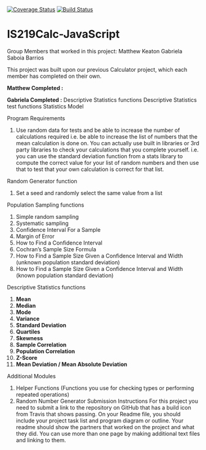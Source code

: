 [![Coverage Status](https://coveralls.io/repos/github/matthewkeaton5/IS219CalcNew-Javascript/badge.svg)](https://coveralls.io/github/matthewkeaton5/IS219CalcNew-Javascript)
[![Build Status](https://travis-ci.com/matthewkeaton5/IS219CalcNew-Javascript.svg?branch=master)](https://travis-ci.com/matthewkeaton5/IS219CalcNew-Javascript)

# IS219Calc-JavaScript
Group Members that worked in this project:
Matthew Keaton
Gabriela Saboia Barrios

This project was built upon our previous Calculator project, which each member has completed on their own.

**Matthew Completed :**

**Gabriela Completed :**
Descriptive Statistics functions
Descriptive Statistics test functions
Statistics Model

Program Requirements
1.	Use random data for tests and be able to increase the number of calculations required i.e. be able to increase the list of numbers that the mean calculation is done on.  You can actually use built in libraries or 3rd party libraries to check your calculations that you complete yourself.  i.e. you can use the standard deviation function from a stats library to compute the correct value for your list of random numbers and then use that to test that your own calculation is correct for that list.


Random Generator function
1.	Set a seed and randomly select the same value from a list


Population Sampling functions
1.	Simple random sampling
2.	Systematic sampling
3.	Confidence Interval For a Sample
4.	Margin of Error
5.	How to Find a Confidence Interval
6.	Cochran’s Sample Size Formula
7.	How to Find a Sample Size Given a Confidence Interval and Width (unknown population standard deviation)
8.	How to Find a Sample Size Given a Confidence Interval and Width (known population standard deviation)


Descriptive Statistics functions
1.	**Mean**
2.	**Median**
3.	**Mode**
4.	**Variance**
5.	**Standard Deviation**
6.	**Quartiles**
7.	**Skewness**
8.	**Sample Correlation**
9.	**Population Correlation**
10.	**Z-Score**
11.	**Mean Deviation / Mean Absolute Deviation**


Additional Modules
1.	Helper Functions (Functions you use for checking types or performing repeated operations)
2.	Random Number Generator
Submission Instructions
For this project you need to submit a link to the repository on GitHub that has a build icon from Travis that shows passing.  On your Readme file, you should include your project task list and program diagram or outline.  Your readme should show the partners that worked on the project and what they did.  You can use more than one page by making additional text files and linking to them.  
